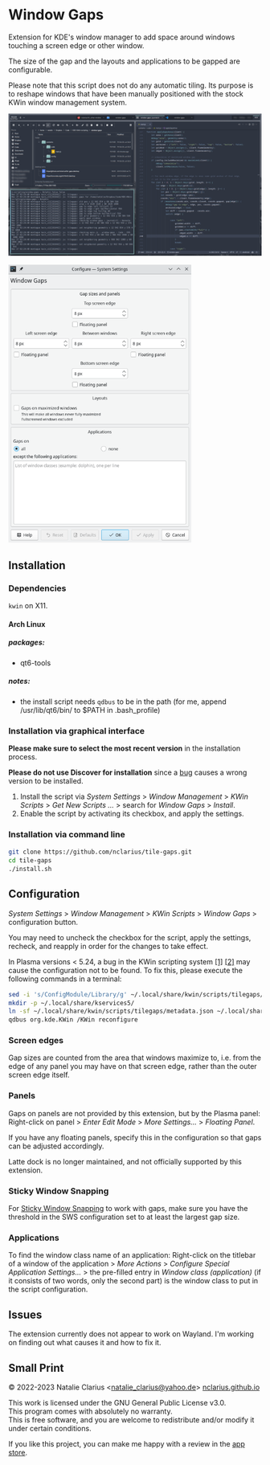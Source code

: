 # Window Gaps

Extension for KDE's window manager to add space around windows touching a screen edge or other window.

The size of the gap and the layouts and applications to be gapped are configurable.

Please note that this script does not do any automatic tiling. Its purpose is to reshape windows that have been manually positioned with the stock KWin window management system.

![screenshot](.img/screenshot.png)

<img src=".img/config.png" alt="config" height="554"/>

## Installation

### Dependencies

`kwin` on X11.

#### Arch Linux
##### packages:
- qt6-tools

##### notes:
- the install script needs `qdbus` to be in the path (for me, append /usr/lib/qt6/bin/ to $PATH in .bash_profile)

### Installation via graphical interface

**Please make sure to select the most recent version** in the installation process.

**Please do not use Discover for installation** since a [bug](https://bugs.kde.org/show_bug.cgi?id=453521) causes a wrong version to be installed.

1. Install the script via *System Settings* > *Window Management* > *KWin Scripts* > *Get New Scripts …* > search for *Window Gaps* > *Install*.
2. Enable the script by activating its checkbox, and apply the settings.

### Installation via command line

```bash
git clone https://github.com/nclarius/tile-gaps.git
cd tile-gaps
./install.sh
```

## Configuration

*System Settings* > *Window Management* > *KWin Scripts* > *Window Gaps* > configuration button.

You may need to uncheck the checkbox for the script, apply the settings, recheck, and reapply in order for the changes to take effect.

In Plasma versions < 5.24, a bug in the KWin scripting system [[1]](https://bugs.kde.org/show_bug.cgi?id=411430) [[2]](https://bugs.kde.org/show_bug.cgi?id=444378) may cause the configuration not to be found. To fix this, please execute the following commands in a terminal:

```bash
sed -i 's/ConfigModule/Library/g' ~/.local/share/kwin/scripts/tilegaps/metadata.json
mkdir -p ~/.local/share/kservices5/
ln -sf ~/.local/share/kwin/scripts/tilegaps/metadata.json ~/.local/share/kservices5/tilegaps.json
qdbus org.kde.KWin /KWin reconfigure
```

### Screen edges

Gap sizes are counted from the area that windows maximize to, i.e. from the edge of any panel you may have on that screen edge, rather than the outer screen edge itself.

### Panels

Gaps on panels are not provided by this extension, but by the Plasma panel: Right-click on panel > *Enter Edit Mode* > *More Settings...* > *Floating Panel*.  

If you have any floating panels, specify this in the configuration so that gaps can be adjusted accordingly.

Latte dock is no longer maintained, and not officially supported by this extension.

### Sticky Window Snapping

For [Sticky Window Snapping](https://store.kde.org/p/1112552/) to work with gaps, make sure you have the threshold in the SWS configuration set to at least the largest gap size.

### Applications

To find the window class name of an application: Right-click on the titlebar of a window of the application > *More Actions* > *Configure Special Application Settings...* > the pre-filled entry in *Window class (application)* (if it consists of two words, only the second part) is the window class to put in the script configuration.

## Issues

The extension currently does not appear to work on Wayland. I'm working on finding out what causes it and how to fix it.

## Small Print

© 2022-2023 Natalie Clarius \<natalie_clarius@yahoo.de\> [nclarius.github.io](https://nclarius.github.io)

This work is licensed under the GNU General Public License v3.0.  
This program comes with absolutely no warranty.  
This is free software, and you are welcome to redistribute and/or modify it under certain conditions.  

If you like this project, you can make me happy with a review in the [app store](https://store.kde.org/p/1619642).
